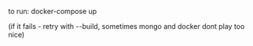 to run: 
docker-compose up 

(if it fails - retry with --build, sometimes mongo and docker dont play too nice)
